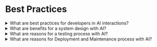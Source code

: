 # Best Practices

<details>
  <summary>What are best practices for developers in AI interactions?</summary>

- Open-ended queries;
- Provide context;
- Ask for examples;
- Iterative questions;
- Explicitly state assumptions;
- Validate & cross-check;
- Clarify jargon and terminologies;
- Feedback loop;
- Consolidate and summarize;
- Stay curious and reflective;
- Utilize advanced formatting features;
- Leverage image analysis for web design;
- Incorporate real-time data or examples.

</details>

<details>
  <summary>What are benefits for a system design with AI?</summary>

- Requirement clarification;
- Assistance in technology selection;
- Design patterns suggestions;
- Trade-offs analysis;
- Performance and security gguidance;
- Architecture suggestions;
- Answering questions;
- Iterative design support;
- Design document assistance;
- Design review and feedback.

</details>

<details>
  <summary>What are reasons for a testing process with AI?</summary>

- Automate test data test case generation;
- Improve testing quality and test coverage;
- Overcome lack of knowledge in a specific technology.

</details>

<details>
  <summary>What are reasons for Deployment and Maintenance process with AI?</summary>

- Easy deployment;
- Scalability;
- Continuous improvements;
- Bug fixes and maintenance;
- Security and privacy;
- User support;
- Customization;
- Monitoring and analyytics;
- Cost optimization;
- Version control;
- User feedback integration.

</details>

